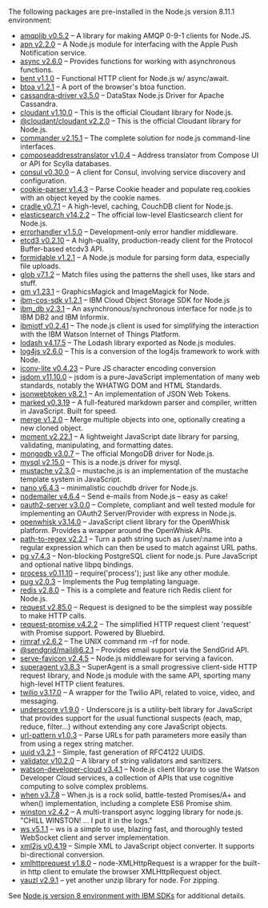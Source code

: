 The following packages are pre-installed in the Node.js version 8.11.1 environment:

* [amqplib v0.5.2](https://www.npmjs.com/package/amqplib) – A library for making AMQP 0-9-1 clients for Node.JS.
* [apn v2.2.0](https://www.npmjs.com/package/apn) – A Node.js module for interfacing with the Apple Push Notification service.
* [async v2.6.0](https://www.npmjs.com/package/async) – Provides functions for working with asynchronous functions.
* [bent v1.1.0](https://www.npmjs.com/package/bent) – Functional HTTP client for Node.js w/ async/await.
* [btoa v1.2.1](https://www.npmjs.com/package/btoa) – A port of the browser's btoa function.
* [cassandra-driver v3.5.0](https://www.npmjs.com/package/cassandra-driver) – DataStax Node.js Driver for Apache Cassandra.
* [cloudant v1.10.0](https://www.npmjs.com/package/cloudant) – This is the official Cloudant library for Node.js.
* [@cloudant/cloudant v2.2.0](https://www.npmjs.com/package/cloudant) – This is the official Cloudant library for Node.js.
* [commander v2.15.1](https://www.npmjs.com/package/commander) – The complete solution for node.js command-line interfaces.
* [composeaddresstranslator v1.0.4](https://www.npmjs.com/package/composeaddresstranslator) – Address translator from Compose UI or API for Scylla databases.
* [consul v0.30.0](https://www.npmjs.com/package/consul) – A client for Consul, involving service discovery and configuration.
* [cookie-parser v1.4.3](https://www.npmjs.com/package/cookie-parser) – Parse Cookie header and populate req.cookies with an object keyed by the cookie names.
* [cradle v0.7.1](https://www.npmjs.com/package/cradle) – A high-level, caching, CouchDB client for Node.js.
* [elasticsearch v14.2.2](https://www.npmjs.com/package/elasticsearch) – The official low-level Elasticsearch client for Node.js.
* [errorhandler v1.5.0](https://www.npmjs.com/package/errorhandler) – Development-only error handler middleware.
* [etcd3 v0.2.10](https://www.npmjs.com/package/etcd3) – A high-quality, production-ready client for the Protocol Buffer-based etcdv3 API.
* [formidable v1.2.1](https://www.npmjs.com/package/formidable) – A Node.js module for parsing form data, especially file uploads.
* [glob v7.1.2](https://www.npmjs.com/package/glob) – Match files using the patterns the shell uses, like stars and stuff.
* [gm v1.23.1](https://www.npmjs.com/package/gm) – GraphicsMagick and ImageMagick for Node.
* [ibm-cos-sdk v1.2.1](https://www.npmjs.com/package/ibm-cos-sdk) – IBM Cloud Object Storage SDK for Node.js
* [ibm_db v2.3.1](https://www.npmjs.com/package/ibm_db) – An asynchronous/synchronous interface for node.js to IBM DB2 and IBM Informix.
* [ibmiotf v0.2.41](https://www.npmjs.com/package/ibmiotf) – The node.js client is used for simplifying the interaction with the IBM Watson Internet of Things Platform.
* [lodash v4.17.5](https://www.npmjs.com/package/lodash) – The Lodash library exported as Node.js modules.
* [log4js v2.6.0](https://www.npmjs.com/package/log4js) – This is a conversion of the log4js framework to work with Node.
* [iconv-lite v0.4.23](https://www.npmjs.com/package/iconv-lite) – Pure JS character encoding conversion
* [jsdom v11.10.0](https://www.npmjs.com/package/jsdom) – jsdom is a pure-JavaScript implementation of many web standards, notably the WHATWG DOM and HTML Standards.
* [jsonwebtoken v8.2.1](https://www.npmjs.com/package/jsonwebtoken) – An implementation of JSON Web Tokens.
* [marked v0.3.19](https://www.npmjs.com/package/marked) – A full-featured markdown parser and compiler, written in JavaScript. Built for speed.
* [merge v1.2.0](https://www.npmjs.com/package/merge) – Merge multiple objects into one, optionally creating a new cloned object.
* [moment v2.22.1](https://www.npmjs.com/package/moment) – A lightweight JavaScript date library for parsing, validating, manipulating, and formatting dates.
* [mongodb v3.0.7](https://www.npmjs.com/package/mongodb) – The official MongoDB driver for Node.js.
* [mysql v2.15.0](https://www.npmjs.com/package/mysql) – This is a node.js driver for mysql.
* [mustache v2.3.0](https://www.npmjs.com/package/mustache) – mustache.js is an implementation of the mustache template system in JavaScript.
* [nano v6.4.3](https://www.npmjs.com/package/nano) – minimalistic couchdb driver for Node.js.
* [nodemailer v4.6.4](https://www.npmjs.com/package/nodemailer) – Send e-mails from Node.js – easy as cake!
* [oauth2-server v3.0.0](https://www.npmjs.com/package/oauth2-server) – Complete, compliant and well tested module for implementing an OAuth2 Server/Provider with express in Node.js.
* [openwhisk v3.14.0](https://www.npmjs.com/package/openwhisk) – JavaScript client library for the OpenWhisk platform. Provides a wrapper around the OpenWhisk APIs.
* [path-to-regex v2.2.1](https://www.npmjs.com/package/path-to-regexp) – Turn a path string such as /user/:name into a regular expression which can then be used to match against URL paths.
* [pg v7.4.3](https://www.npmjs.com/package/pg) – Non-blocking PostgreSQL client for node.js. Pure JavaScript and optional native libpq bindings.
* [process v0.11.10](https://www.npmjs.com/package/process) – require('process'); just like any other module.
* [pug v2.0.3](https://www.npmjs.com/package/pug) – Implements the Pug templating language.
* [redis v2.8.0](https://www.npmjs.com/package/redis) – This is a complete and feature rich Redis client for Node.js.
* [request v2.85.0](https://www.npmjs.com/package/request) – Request is designed to be the simplest way possible to make HTTP calls.
* [request-promise v4.2.2](https://www.npmjs.com/package/request-promise) – The simplified HTTP request client 'request' with Promise support. Powered by Bluebird.
* [rimraf v2.6.2](https://www.npmjs.com/package/rimraf) – The UNIX command rm -rf for node.
* [@sendgrid/mail@6.2.1](https://www.npmjs.com/package/@sendgrid/mail) – Provides email support via the SendGrid API.
* [serve-favicon v2.4.5](https://www.npmjs.com/package/serve-favicon) – Node.js middleware for serving a favicon.
* [superagent v3.8.3](https://www.npmjs.com/package/superagent) – SuperAgent is a small progressive client-side HTTP request library, and Node.js module with the same API, sporting many high-level HTTP client features.
* [twilio v3.17.0](https://www.npmjs.com/package/twilio) – A wrapper for the Twilio API, related to voice, video, and messaging.
* [underscore v1.9.0](https://www.npmjs.com/package/underscore) - Underscore.js is a utility-belt library for JavaScript that provides support for the usual functional suspects (each, map, reduce, filter...) without extending any core
  JavaScript objects.
* [url-pattern v1.0.3](https://www.npmjs.com/package/url-pattern) – Parse URLs for path parameters more easily than from using a regex string matcher.
* [uuid v3.2.1](https://www.npmjs.com/package/uuid) – Simple, fast generation of RFC4122 UUIDS.
* [validator v10.2.0](https://www.npmjs.com/package/validator) – A library of string validators and sanitizers.
* [watson-developer-cloud v3.4.1](https://www.npmjs.com/package/watson-developer-cloud) – Node.js client library to use the Watson Developer Cloud services, a collection of APIs that use cognitive computing to solve complex problems.
* [when v3.7.8](https://www.npmjs.com/package/when) – When.js is a rock solid, battle-tested Promises/A+ and when() implementation, including a complete ES6 Promise shim.
* [winston v2.4.2](https://www.npmjs.com/package/winston) – A multi-transport async logging library for node.js. "CHILL WINSTON! ... I put it in the logs."
* [ws v5.1.1](https://www.npmjs.com/package/ws) – ws is a simple to use, blazing fast, and thoroughly tested WebSocket client and server implementation.
* [xml2js v0.4.19](https://www.npmjs.com/package/xml2js) – Simple XML to JavaScript object converter. It supports bi-directional conversion.
* [xmlhttprequest v1.8.0](https://www.npmjs.com/package/xmlhttprequest) – node-XMLHttpRequest is a wrapper for the built-in http client to emulate the browser XMLHttpRequest object.
* [yauzl v2.9.1](https://www.npmjs.com/package/yauzl) – yet another unzip library for node. For zipping.

See [Node.js version 8 environment with IBM SDKs](https://console.bluemix.net/docs/openwhisk/openwhisk_reference.html#openwhisk_ref_javascript_environments_8) for additional details.
